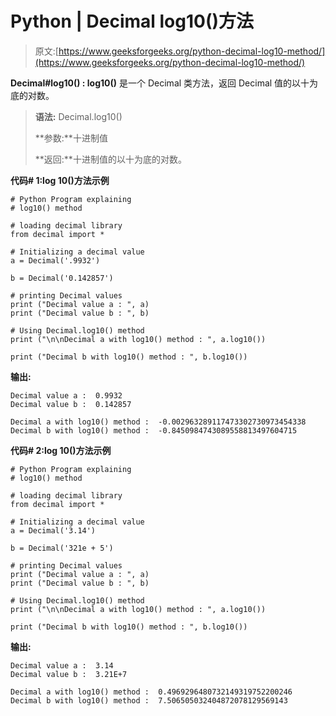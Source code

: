 # Python | Decimal log10()方法

> 原文:[https://www.geeksforgeeks.org/python-decimal-log10-method/](https://www.geeksforgeeks.org/python-decimal-log10-method/)

**Decimal#log10() : log10()** 是一个 Decimal 类方法，返回 Decimal 值的以十为底的对数。

> **语法:** Decimal.log10()
> 
> **参数:**十进制值
> 
> **返回:**十进制值的以十为底的对数。

**代码# 1:log 10()方法示例**

```
# Python Program explaining 
# log10() method

# loading decimal library
from decimal import *

# Initializing a decimal value
a = Decimal('.9932')

b = Decimal('0.142857')

# printing Decimal values
print ("Decimal value a : ", a)
print ("Decimal value b : ", b)

# Using Decimal.log10() method
print ("\n\nDecimal a with log10() method : ", a.log10())

print ("Decimal b with log10() method : ", b.log10())
```

**输出:**

```
Decimal value a :  0.9932
Decimal value b :  0.142857

Decimal a with log10() method :  -0.002963289117473302730973454338
Decimal b with log10() method :  -0.8450984743089558813497604715

```

**代码# 2:log 10()方法示例**

```
# Python Program explaining 
# log10() method

# loading decimal library
from decimal import *

# Initializing a decimal value
a = Decimal('3.14')

b = Decimal('321e + 5')

# printing Decimal values
print ("Decimal value a : ", a)
print ("Decimal value b : ", b)

# Using Decimal.log10() method
print ("\n\nDecimal a with log10() method : ", a.log10())

print ("Decimal b with log10() method : ", b.log10())
```

**输出:**

```
Decimal value a :  3.14
Decimal value b :  3.21E+7

Decimal a with log10() method :  0.4969296480732149319752200246
Decimal b with log10() method :  7.506505032404872078129569143

```